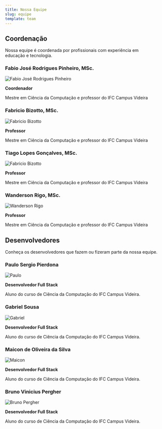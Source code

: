 ```yaml
---
title: Nossa Equipe
slug: equipe
template: team
---
```


<!-- # Conheça Nossa Equipe

Nossa equipe multidisciplinar reúne profissionais apaixonados por educação e tecnologia. -->

## Coordenação

Nossa equipe é coordenada por profissionais com experiência em educação e tecnologia.

### Fabio José Rodrigues Pinheiro, MSc.

![Fabio José Rodrigues Pinheiro](/images/equipe/fabio.webp)

**Coordenador**

Mestre em Ciência da Computação e professor do IFC Campus Videira

### Fabricio Bizotto, MSc.

![Fabricio Bizotto](/images/equipe/fabricio.webp)

**Professor**

Mestre em Ciência da Computação e professor do IFC Campus Videira

### Tiago Lopes Gonçalves, MSc.

![Fabricio Bizotto](/images/equipe/tiago-lopes.webp)

**Professor**

Mestre em Ciência da Computação e professor do IFC Campus Videira

### Wanderson Rigo, MSc.

![Wanderson Rigo](/images/equipe/wanderson.webp)

**Professor**

Mestre em Ciência da Computação e professor do IFC Campus Videira

## Desenvolvedores

Conheça os desenvolvedores que fazem ou fizeram parte da nossa equipe.

### Paulo Sergio Pierdona

![Paulo](/images/equipe/default.jpg)

**Desenvolvedor Full Stack**

Aluno do curso de Ciência da Computação do IFC Campus Videira.

### Gabriel Sousa

![Gabriel](/images/equipe/default.jpg)

**Desenvolvedor Full Stack**

Aluno do curso de Ciência da Computação do IFC Campus Videira.

### Maicon de Oliveira da Silva

![Maicon](/images/equipe/default.jpg)

**Desenvolvedor Full Stack**

Aluno do curso de Ciência da Computação do IFC Campus Videira.

### Bruno Vinicius Pergher

![Bruno Pergher](/images/equipe/default.jpg)

**Desenvolvedor Full Stack**

Aluno do curso de Ciência da Computação do IFC Campus Videira.
